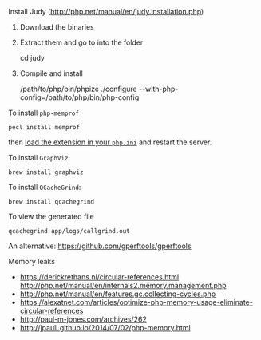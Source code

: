
Install Judy (http://php.net/manual/en/judy.installation.php)

1. Download the binaries
2. Extract them and go to into the folder


    cd judy

3. Compile and install


    /path/to/php/bin/phpize ./configure --with-php-config=/path/to/php/bin/php-config

To install `php-memprof`

    pecl install memprof
    
then [load the extension in your `php.ini`](https://github.com/arnaud-lb/php-memory-profiler#loading-the-extension) and
 restart the server.

To install `GraphViz`

    brew install graphviz

To install `QCacheGrind`: 

    brew install qcachegrind
    
To view the generated file

    qcachegrind app/logs/callgrind.out

An alternative: https://github.com/gperftools/gperftools

Memory leaks

- https://derickrethans.nl/circular-references.html
http://php.net/manual/en/internals2.memory.management.php
- http://php.net/manual/en/features.gc.collecting-cycles.php
- https://alexatnet.com/articles/optimize-php-memory-usage-eliminate-circular-references
- http://paul-m-jones.com/archives/262
- http://jpauli.github.io/2014/07/02/php-memory.html
